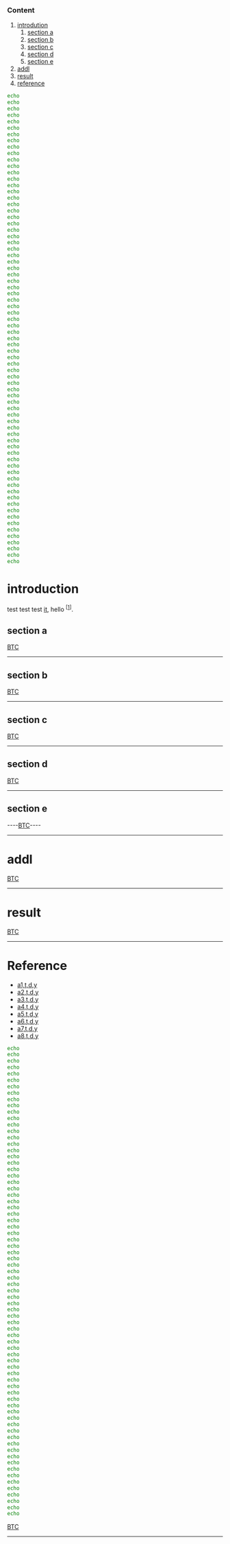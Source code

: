 <br>
<br>
<br>




### <a id="toc_context">Content</a>
1. [introdution](#toc_1)
   1. [section a](#toc_1.1)
   1. [section b](#toc_1.2)
   1. [section c](#toc_1.3)
   1. [section d](#toc_1.4)
   1. [section e](#toc_1.5)
1. [addl](#toc_2)
1. [result](#toc_3)
1. [reference](#toc_4)





```bash
echo
echo
echo
echo
echo
echo
echo
echo
echo
echo
echo
echo
echo
echo
echo
echo
echo
echo
echo
echo
echo
echo
echo
echo
echo
echo
echo
echo
echo
echo
echo
echo
echo
echo
echo
echo
echo
echo
echo
echo
echo
echo
echo
echo
echo
echo
echo
echo
echo
echo
echo
echo
echo
echo
echo
echo
echo
echo
echo
echo
echo
echo
echo
echo
echo
echo
echo
echo
echo
echo
echo
echo
echo
echo
```













# <a id="toc_1">introduction</a>

test test test [it](#r1), hello <sup>\[[1](#toc_4)\]</sup>.

## <a id="toc_1.1">section a</a>

[BTC](#toc_context)

----

## <a id="toc_1.2">section b</a>

[BTC](#toc_context)

----

## <a id="toc_1.3">section c</a>

[BTC](#toc_context)

----

## <a id="toc_1.4">section d</a>

[BTC](#toc_context)

----

## <a id="toc_1.5">section e</a>

----[BTC](#toc_context)----

----

# <a id="toc_2">addl</a>

[BTC](#toc_context)

----


# <a id="toc_3">result</a>

[BTC](#toc_context)

----

# <a id="toc_4">Reference</a>

+ <a id="r1">[a1,t,d,y]()</a>
+ <a id="r2">[a2,t,d,y]()</a>
+ <a id="r3">[a3,t,d,y]()</a>
+ <a id="r4">[a4,t,d,y]()</a>
+ <a id="r5">[a5,t,d,y]()</a>
+ <a id="r6">[a6,t,d,y]()</a>
+ <a id="r7">[a7,t,d,y]()</a>
+ <a id="r8">[a8,t,d,y]()</a>



```bash
echo
echo
echo
echo
echo
echo
echo
echo
echo
echo
echo
echo
echo
echo
echo
echo
echo
echo
echo
echo
echo
echo
echo
echo
echo
echo
echo
echo
echo
echo
echo
echo
echo
echo
echo
echo
echo
echo
echo
echo
echo
echo
echo
echo
echo
echo
echo
echo
echo
echo
echo
echo
echo
echo
echo
echo
echo
echo
echo
echo
echo
echo
echo
echo
echo
echo
echo
echo
echo
echo
echo
echo
echo
echo
```

[BTC](#toc_context)

----

